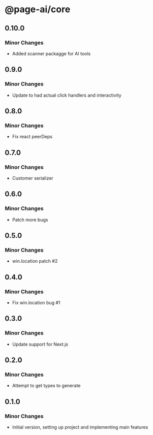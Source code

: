 # @page-ai/core

## 0.10.0

### Minor Changes

- Added scanner packagge for AI tools

## 0.9.0

### Minor Changes

- Update to had actual click handlers and interactivity

## 0.8.0

### Minor Changes

- Fix react peerDeps

## 0.7.0

### Minor Changes

- Customer serializer

## 0.6.0

### Minor Changes

- Patch more bugs

## 0.5.0

### Minor Changes

- win.location patch #2

## 0.4.0

### Minor Changes

- Fix win.location bug #1

## 0.3.0

### Minor Changes

- Update support for Next.js

## 0.2.0

### Minor Changes

- Attempt to get types to generate

## 0.1.0

### Minor Changes

- Initial version, setting up project and implementing main features

